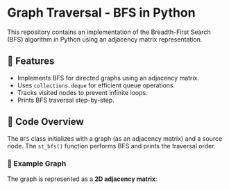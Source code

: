 # Graph Traversal - BFS in Python

This repository contains an implementation of the Breadth-First Search (BFS) algorithm in Python using an adjacency matrix representation.

## 🚀 Features
- Implements BFS for directed graphs using an adjacency matrix.
- Uses `collections.deque` for efficient queue operations.
- Tracks visited nodes to prevent infinite loops.
- Prints BFS traversal step-by-step.

## 📌 Code Overview
The `BFS` class initializes with a graph (as an adjacency matrix) and a source node. The `st_bfs()` function performs BFS and prints the traversal order.

### 🔹 Example Graph
The graph is represented as a **2D adjacency matrix**:

